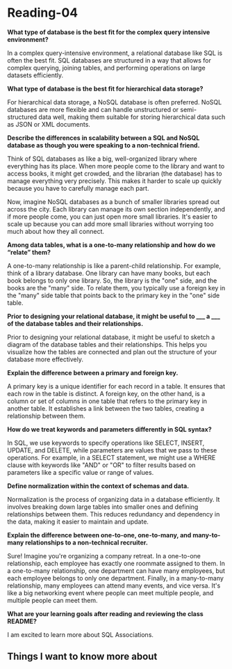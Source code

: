 # Reading-04 #

**What type of database is the best fit for the complex query intensive environment?**

In a complex query-intensive environment, a relational database like SQL is often the best fit. SQL databases are structured in a way that allows for complex querying, joining tables, and performing operations on large datasets efficiently.

**What type of database is the best fit for hierarchical data storage?**

For hierarchical data storage, a NoSQL database is often preferred. NoSQL databases are more flexible and can handle unstructured or semi-structured data well, making them suitable for storing hierarchical data such as JSON or XML documents.

**Describe the differences in scalability between a SQL and NoSQL database as though you were speaking to a non-technical friend.**

Think of SQL databases as like a big, well-organized library where everything has its place. When more people come to the library and want to access books, it might get crowded, and the librarian (the database) has to manage everything very precisely. This makes it harder to scale up quickly because you have to carefully manage each part.

Now, imagine NoSQL databases as a bunch of smaller libraries spread out across the city. Each library can manage its own section independently, and if more people come, you can just open more small libraries. It's easier to scale up because you can add more small libraries without worrying too much about how they all connect.

**Among data tables, what is a one-to-many relationship and how do we “relate” them?**

A one-to-many relationship is like a parent-child relationship. For example, think of a library database. One library can have many books, but each book belongs to only one library. So, the library is the "one" side, and the books are the "many" side. To relate them, you typically use a foreign key in the "many" side table that points back to the primary key in the "one" side table.

**Prior to designing your relational database, it might be useful to ___ a ___ of the database tables and their relationships.**

Prior to designing your relational database, it might be useful to sketch a diagram of the database tables and their relationships. This helps you visualize how the tables are connected and plan out the structure of your database more effectively.

**Explain the difference between a primary and foreign key.**

A primary key is a unique identifier for each record in a table. It ensures that each row in the table is distinct. A foreign key, on the other hand, is a column or set of columns in one table that refers to the primary key in another table. It establishes a link between the two tables, creating a relationship between them.


**How do we treat keywords and parameters differently in SQL syntax?**

In SQL, we use keywords to specify operations like SELECT, INSERT, UPDATE, and DELETE, while parameters are values that we pass to these operations. For example, in a SELECT statement, we might use a WHERE clause with keywords like "AND" or "OR" to filter results based on parameters like a specific value or range of values.

**Define normalization within the context of schemas and data.**

Normalization is the process of organizing data in a database efficiently. It involves breaking down large tables into smaller ones and defining relationships between them. This reduces redundancy and dependency in the data, making it easier to maintain and update.

**Explain the difference between one-to-one, one-to-many, and many-to-many relationships to a non-technical recruiter.**

Sure! Imagine you're organizing a company retreat. In a one-to-one relationship, each employee has exactly one roommate assigned to them. In a one-to-many relationship, one department can have many employees, but each employee belongs to only one department. Finally, in a many-to-many relationship, many employees can attend many events, and vice versa. It's like a big networking event where people can meet multiple people, and multiple people can meet them.

**What are your learning goals after reading and reviewing the class README?**

I am excited to learn more about SQL Associations.

## Things I want to know more about ##
